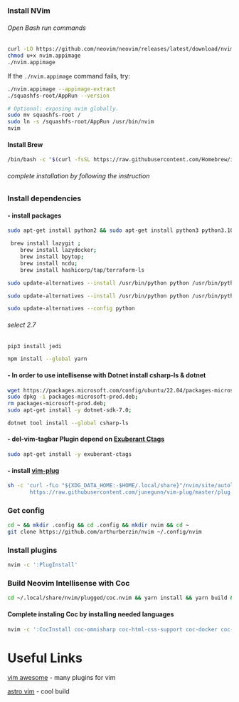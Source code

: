### Install NVim
###### Open Bash run commands
```bash
curl -LO https://github.com/neovim/neovim/releases/latest/download/nvim.appimage
chmod u+x nvim.appimage
./nvim.appimage
```
If the `./nvim.appimage` command fails, try:

```bash
./nvim.appimage --appimage-extract
./squashfs-root/AppRun --version

# Optional: exposing nvim globally.
sudo mv squashfs-root /
sudo ln -s /squashfs-root/AppRun /usr/bin/nvim
nvim
```
#### Install Brew
```bash
/bin/bash -c "$(curl -fsSL https://raw.githubusercontent.com/Homebrew/install/HEAD/install.sh)"
```
###### complete installation by following the instruction

### Install dependencies 
#### - install packages
```bash
sudo apt-get install python2 && sudo apt-get install python3 python3.10-venv python-pip python3-pip python-jedi
```


```bash
 brew install lazygit ;
    brew install lazydocker;
    brew install bpytop;
    brew install ncdu;
    brew install hashicorp/tap/terraform-ls
```
```bash
sudo update-alternatives --install /usr/bin/python python /usr/bin/python3 2
```
```bash
sudo update-alternatives --install /usr/bin/python python /usr/bin/python2 1
```
```bash
sudo update-alternatives --config python
```

###### select 2.7

```bash
pip3 install jedi
```
```bash
npm install --global yarn
```
#### - In order to use intellisense with Dotnet install csharp-ls & dotnet
```bash
wget https://packages.microsoft.com/config/ubuntu/22.04/packages-microsoft-prod.deb -O packages-microsoft-prod.deb;
sudo dpkg -i packages-microsoft-prod.deb;
rm packages-microsoft-prod.deb;
sudo apt-get install -y dotnet-sdk-7.0;
```
```bash
dotnet tool install --global csharp-ls
```

####  - del-vim-tagbar Plugin depend on [Exuberant Ctags](https://ctags.sourceforge.net/)
```bash
sudo apt-get install -y exuberant-ctags
```
#### - install [vim-plug](https://github.com/junegunn/vim-plug)

```bash
sh -c 'curl -fLo "${XDG_DATA_HOME:-$HOME/.local/share}"/nvim/site/autoload/plug.vim --create-dirs \
       https://raw.githubusercontent.com/junegunn/vim-plug/master/plug.vim'
```

### Get config

```bash
cd ~ && mkdir .config && cd .config && mkdir nvim && cd ~
git clone https://github.com/arthurberzin/nvim ~/.config/nvim
```

### Install plugins
```bash
nvim -c ':PlugInstall'
```

### Build Neovim Intellisense with Coc
```bash
cd ~/.local/share/nvim/plugged/coc.nvim && yarn install && yarn build && nvim -c ':PlugInstall'
```

#### Complete instaling Coc by installing needed languages
```bash
nvim -c ':CocInstall coc-omnisharp coc-html-css-support coc-docker coc-yaml coc-json coc-eslint coc-css coc-jedi coc-prettier coc-git coc-angular coc-csharp-ls'
```



# Useful Links

[vim awesome](https://vimawesome.com/) - many plugins for vim

[astro vim](https://astronvim.github.io/) - cool build
